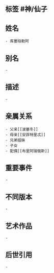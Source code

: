 ## 标签  #神/仙子
## 姓名
	- 库墨珀勒阿
## 别名
	-
## 描述
	-
## 亲属关系
	- 父亲[[波塞冬]]
	- 母亲[[安菲特里忒]]
	- 兄弟姐妹
	- 子女
	- 配偶[[布里阿瑞俄斯]]
## 重要事件
	-
## 不同版本
	-
## 艺术作品
	-
## 后世引用
	-
